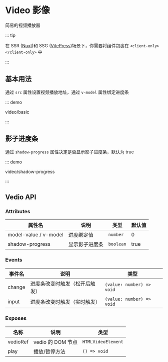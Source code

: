 # Video 影像

简易的视频播放器

::: tip

在 SSR ([Nuxt](https://nuxt.com/blog/v3))和 SSG ([VitePress](https://vitepress.dev/))场景下，你需要将组件包裹在 `<client-only></client-only>` 中

:::

## 基本用法

通过 `src` 属性设置视频播放地址，通过 `v-model` 属性绑定进度条

::: demo

video/basic

:::

## 影子进度条

通过 `shadow-progress` 属性决定是否显示影子进度条，默认为 true

::: demo

video/shadow-progress

:::

## Vedio API

### Attributes

| 属性名                | 说明           | 类型      | 默认值 |
| --------------------- | -------------- | --------- | ------ |
| model-value / v-model | 进度绑定值     | `number`  | 0      |
| shadow-progress       | 显示影子进度条 | `boolean` | true   |

### Events

| 事件名 | 说明                           | 类型                      |
| ------ | ------------------------------ | ------------------------- |
| change | 进度条改变时触发（松开后触发） | `(value: number) => void` |
| input  | 进度条改变时触发（实时触发）   | `(value: number) => void` |

### Exposes

| 名称     | 说明              | 类型               |
| -------- | ----------------- | ------------------ |
| vedioRef | vedio 的 DOM 节点 | `HTMLVideoElement` |
| play     | 播放/暂停方法     | `() => void`       |
